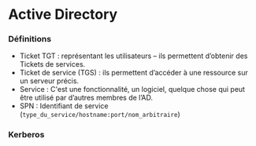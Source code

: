 # Active Directory

### Définitions

* Ticket TGT : représentant les utilisateurs – ils permettent d’obtenir des Tickets de services.
* Ticket de service (TGS) : ils permettent d’accéder à une ressource sur un serveur précis.
* Service : C'est une fonctionnalité, un logiciel, quelque chose qui peut être utilisé par d’autres membres de l’AD.
* SPN : Identifiant de service (`type_du_service/hostname:port/nom_arbitraire`)

### Kerberos
